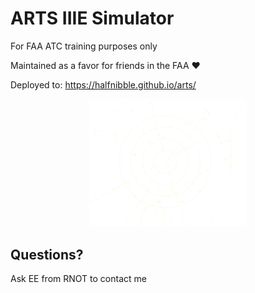 # ARTS IIIE Simulator

For FAA ATC training purposes only

Maintained as a favor for friends in the FAA ♥️

Deployed to: https://halfnibble.github.io/arts/

<p align="center">
  <img src="./cream_radar_img.png" width="50%" />
</p>


## Questions?

Ask EE from RNOT to contact me
